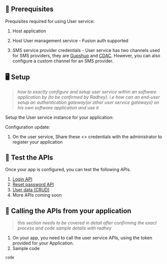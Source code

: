 ## 📕 Prerequisites

Prequisites required for using User service:

1. Host application

2. Host User management service - Fusion auth supported

3. SMS service provider credentials - User service has two channels used for SMS providers, they are [Gupshup](/src/user/sms/gupshup/) and [CDAC](/src/user/sms/cdac/). However, you can also configure a custom channel for an SMS provider.

## 🖥️ Setup

>*how to exactly configure and setup user service within an software application by (to be confirmed by Radhey). i.e how can an end-user setup an authentication gateway(or other user service gateways) on his own software application and use it*

Setup the User service instance for your application:

Configuration update:

1. On the user service, Share these <> credentials with the administrator to register your application

## 🔨 Test the APIs

Once your app is configured, you can test the following APIs.

1. [Login API](/src/admin/fusionauth/)
2. [Reset password API](/src/user/sms/)
3. [User data (CRUD)](/src/user/user-db/)
4. More APIs coming soon

## 📲 Calling the APIs from your application

>*this section needs to be covered in detail after confirming the exact process and code sample details with radhey*

1. On your app, you need to call the user service APIs, using the token provided for your Application.
2. Sample code 

```ts
code
```
